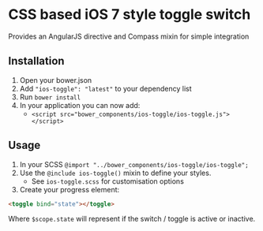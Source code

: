 # CSS based iOS 7 style toggle switch


Provides an AngularJS directive and Compass mixin for simple integration


## Installation

1. Open your bower.json
2. Add `"ios-toggle": "latest"` to your dependency list
3. Run `bower install`
4. In your application you can now add:
   * `<script src="bower_components/ios-toggle/ios-toggle.js"></script>`


## Usage

1. In your SCSS `@import "../bower_components/ios-toggle/ios-toggle";`
2. Use the `@include ios-toggle()` mixin to define your styles.
   * See `ios-toggle.scss` for customisation options
3. Create your progress element:

 
```html
<toggle bind="state"></toggle>
```

Where `$scope.state` will represent if the switch / toggle is active or inactive.
